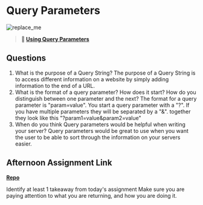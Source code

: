 # Query Parameters

![replace_me](https://codeworks.blob.core.windows.net/public/assets/img/illustrations/placeholder.svg)

> **📖 [Using Query Parameters](https://codeworksacademy.com/fs-student-guide/resources/wk5/01-Query-Parameters)**

## Questions

1. What is the purpose of a Query String?
The purpose of a Query String is to access different information on a website by simply adding information to the end of a URL. 
2. What is the format of a query parameter? How does it start? How do you distinguish between one parameter and the next?
The format for a query parameter is "param=value". You start a query parameter with a "?". If you have multiple parameters they will be separated by a "&". together they look like this "?param1=value&param2=value"
3. When do you think Query parameters would be helpful when writing your server?
Query parameters would be great to use when you want the user to be able to sort through the information on your servers easier. 
## Afternoon Assignment Link

**[Repo](https://github.com/BDVassar/SuperBurger)**

Identify at least 1 takeaway from today's assignment
Make sure you are paying attention to what you are returning, and how you are doing it. 